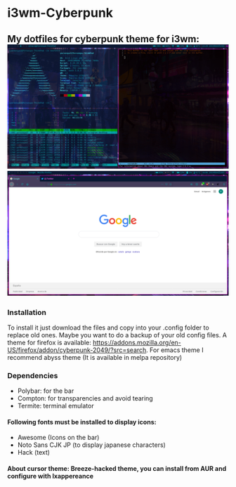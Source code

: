 # i3wm-Cyberpunk 
My dotfiles for cyberpunk theme for i3wm:
![](https://github.com/YorozuyaDev/i3wm-Cyberpunk-/blob/master/screenshots/i32049.png) ![](https://github.com/YorozuyaDev/i3wm-Cyberpunk-/blob/master/screenshots/i320492.png) 
---
### Installation
To install it just download the files and copy into your .config folder to replace old ones. Maybe you want to do a backup of your old config files. A theme for firefox is available: https://addons.mozilla.org/en-US/firefox/addon/cyberpunk-2049/?src=search. For emacs theme I recommend abyss theme (It is available in melpa repository)
### Dependencies
* Polybar: for the bar
* Compton: for transparencies and avoid tearing
* Termite: terminal emulator
#### Following fonts must be installed to display icons:
* Awesome (Icons on the bar)
* Noto Sans CJK JP (to display japanese characters)
* Hack (text)
#### About cursor theme: Breeze-hacked theme, you can install from AUR and configure with lxappereance
